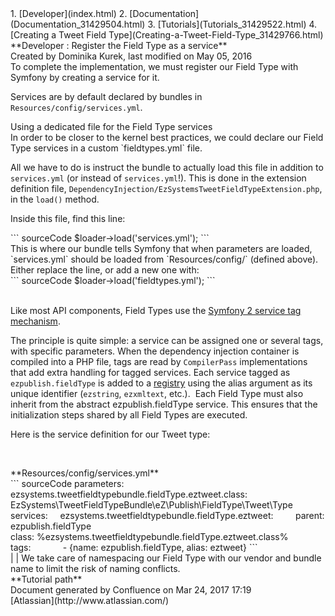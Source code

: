 <div id="page">
<div id="main" class="aui-page-panel">
<div id="main-header">
<div id="breadcrumb-section">
1.  [Developer](index.html)
2.  [Documentation](Documentation_31429504.html)
3.  [Tutorials](Tutorials_31429522.html)
4.  [Creating a Tweet Field Type](Creating-a-Tweet-Field-Type_31429766.html)

</div>
**Developer : Register the Field Type as a service**

</div>
<div id="content" class="view">
<div class="page-metadata">
Created by Dominika Kurek, last modified on May 05, 2016

</div>
<div id="main-content" class="wiki-content group">
<div class="contentLayout2">
<div class="columnLayout two-right-sidebar"
data-layout="two-right-sidebar">
<div class="cell normal" data-type="normal">
<div class="innerCell">
To complete the implementation, we must register our Field Type with Symfony by creating a service for it.

Services are by default declared by bundles in `Resources/config/services.yml`.

<div
class="confluence-information-macro confluence-information-macro-note">
Using a dedicated file for the Field Type services

<div class="confluence-information-macro-body">
In order to be closer to the kernel best practices, we could declare our Field Type services in a custom `fieldtypes.yml` file.

All we have to do is instruct the bundle to actually load this file in addition to `services.yml` (or instead of `services.yml`!). This is done in the extension definition file, `DependencyInjection/EzSystemsTweetFieldTypeExtension.php`, in the `load()` method.

Inside this file, find this line:

<div class="code panel pdl" style="border-width: 1px;">
<div class="codeContent panelContent pdl">
``` sourceCode
$loader->load('services.yml');
```

</div>
</div>
This is where our bundle tells Symfony that when parameters are loaded, `services.yml` should be loaded from `Resources/config/` (defined above). Either replace the line, or add a new one with:

<div class="code panel pdl" style="border-width: 1px;">
<div class="codeContent panelContent pdl">
``` sourceCode
$loader->load('fieldtypes.yml');
```

</div>
</div>
</div>
</div>
 

Like most API components, Field Types use the [Symfony 2 service tag mechanism](http://symfony.com/doc/current/components/dependency_injection/tags.html).

The principle is quite simple: a service can be assigned one or several tags, with specific parameters. When the dependency injection container is compiled into a PHP file, tags are read by `CompilerPass` implementations that add extra handling for tagged services. Each service tagged as `ezpublish.fieldType` is added to a [registry](http://martinfowler.com/eaaCatalog/registry.html) using the alias argument as its unique identifier (`ezstring`, `ezxmltext`, etc.).  Each Field Type must also inherit from the abstract ezpublish.fieldType service. This ensures that the initialization steps shared by all Field Types are executed.

Here is the service definition for our Tweet type:

 

<div class="code panel pdl" style="border-width: 1px;">
<div class="codeHeader panelHeader pdl"
style="border-bottom-width: 1px;">
**Resources/config/services.yml**

</div>
<div class="codeContent panelContent pdl">
``` sourceCode
parameters:
    ezsystems.tweetfieldtypebundle.fieldType.eztweet.class: EzSystems\TweetFieldTypeBundle\eZ\Publish\FieldType\Tweet\Type
 
services:
    ezsystems.tweetfieldtypebundle.fieldType.eztweet:
        parent: ezpublish.fieldType
        class: %ezsystems.tweetfieldtypebundle.fieldType.eztweet.class%
        tags:
            - {name: ezpublish.fieldType, alias: eztweet}
```

</div>
</div>
| | We take care of namespacing our Field Type with our vendor and bundle name to limit the risk of naming conflicts.

</div>
</div>
<div class="cell aside" data-type="aside">
<div class="innerCell">
<div class="panel" style="border-width: 1px;">
<div class="panelHeader" style="border-bottom-width: 1px;">
**Tutorial path**

</div>
<div class="panelContent">
<div class="plugin_pagetree">
</div>
</div>
</div>
</div>
</div>
</div>
</div>
</div>
</div>
</div>
<div id="footer" role="contentinfo">
<div class="section footer-body">
Document generated by Confluence on Mar 24, 2017 17:19

<div id="footer-logo">
[Atlassian](http://www.atlassian.com/)

</div>
</div>
</div>
</div>

